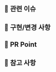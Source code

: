 ## 👀 관련 이슈

<!-- 관련있는 이슈 번호(#000)을 적어주세요. -->

## 👀 구현/변경 사항

<!-- 구현/변경한 내용과 그 이유를 적어주세요. -->

## 👀 PR Point

<!-- 리뷰어 분들이 집중적으로 보셨으면 하는 내용을 적어주세요 -->

## 👀 참고 사항

<!-- 참고할 사항(스크린샷, 실행 시 유의할 점, 참고 링크)이 있다면 적어주세요. -->